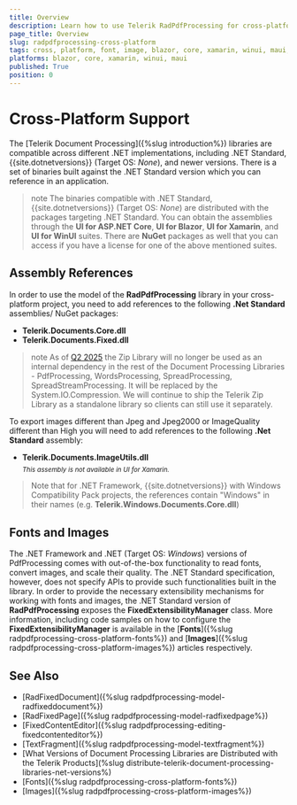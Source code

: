 ```yaml
---
title: Overview
description: Learn how to use Telerik RadPdfProcessing for cross-platform PDF generation, editing, and digital signing in .NET applications.
page_title: Overview
slug: radpdfprocessing-cross-platform
tags: cross, platform, font, image, blazor, core, xamarin, winui, maui, net, standard, linux, ios 
platforms: blazor, core, xamarin, winui, maui
published: True
position: 0
---
```


# Cross-Platform Support

The [Telerik Document Processing]({%slug introduction%}) libraries are compatible across different .NET implementations, including .NET Standard, {{site.dotnetversions}} (Target OS: *None*), and newer versions. There is a set of binaries built against the .NET Standard version which you can reference in an application.

>note The binaries compatible with .NET Standard, {{site.dotnetversions}} (Target OS: *None*) are distributed with the packages targeting .NET Standard. You can obtain the assemblies through the **UI for ASP.NET Core**, **UI for Blazor**, **UI for Xamarin**, and **UI for WinUI** suites. There are **NuGet** packages as well that you can access if you have a license for one of the above mentioned suites.

## Assembly References

In order to use the model of the **RadPdfProcessing** library in your cross-platform project, you need to add references to the following **.Net Standard** assemblies/ NuGet packages:

* **Telerik.Documents.Core.dll**
* **Telerik.Documents.Fixed.dll**

>note As of [Q2 2025](https://www.telerik.com/support/whats-new/telerik-document-processing/release-history/progress-telerik-document-processing-2025-2-520-changelog) the Zip Library will no longer be used as an internal dependency in the rest of the Document Processing Libraries - PdfProcessing, WordsProcessing, SpreadProcessing, SpreadStreamProcessing. It will be replaced by the System.IO.Compression. We will continue to ship the Telerik Zip Library as a standalone library so clients can still use it separately.

To export images different than Jpeg and Jpeg2000 or ImageQuality different than High you will need to add references to the following **.Net Standard** assembly:

* **Telerik.Documents.ImageUtils.dll**
<br><sub>_This assembly is not available in UI for Xamarin._</sub>

> Note that for .NET Framework, {{site.dotnetversions}} with Windows Compatibility Pack projects, the references contain "Windows" in their names (e.g. **Telerik.Windows.Documents.Core.dll**)

## Fonts and Images

The .NET Framework and .NET (Target OS: *Windows*) versions of PdfProcessing comes with out-of-the-box functionality to read fonts, convert images, and scale their quality. The .NET Standard specification, however, does not specify APIs to provide such functionalities built in the library.
In order to provide the necessary extensibility mechanisms for working with fonts and images, the .NET Standard version of **RadPdfProcessing** exposes the **FixedExtensibilityManager** class. 
More information, including code samples on how to configure the **FixedExtensibilityManager** is available in the [**Fonts**]({%slug radpdfprocessing-cross-platform-fonts%}) and [**Images**]({%slug radpdfprocessing-cross-platform-images%}) articles respectively.

## See Also

 * [RadFixedDocument]({%slug radpdfprocessing-model-radfixeddocument%})
 * [RadFixedPage]({%slug radpdfprocessing-model-radfixedpage%})
 * [FixedContentEditor]({%slug radpdfprocessing-editing-fixedcontenteditor%})
 * [TextFragment]({%slug radpdfprocessing-model-textfragment%})
 * [What Versions of Document Processing Libraries are Distributed with the Telerik Products](%slug distribute-telerik-document-processing-libraries-net-versions%)
 * [Fonts]({%slug radpdfprocessing-cross-platform-fonts%})
 * [Images]({%slug radpdfprocessing-cross-platform-images%})




